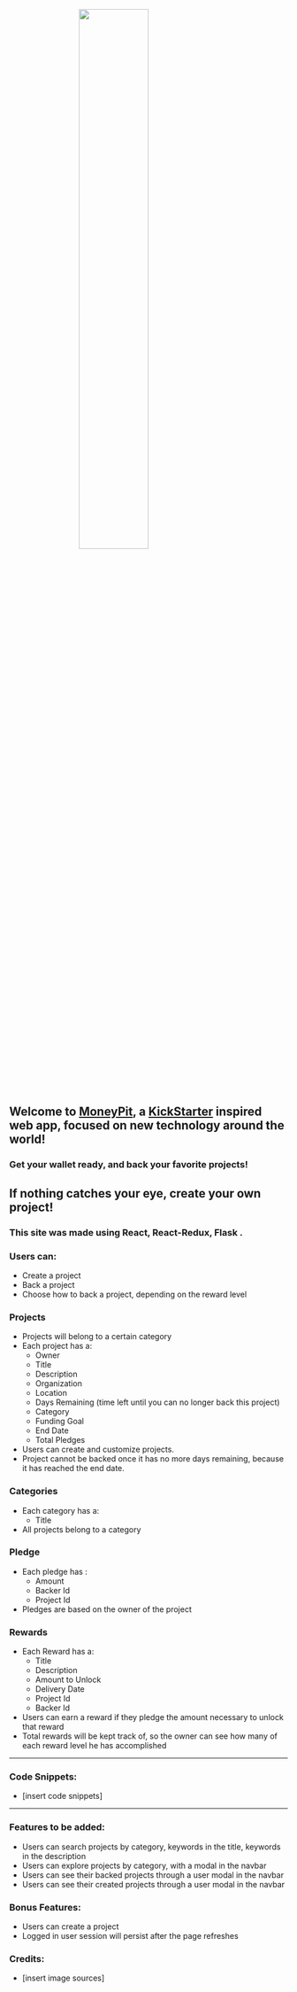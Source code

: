 <img src=https://imgur.com/HmQtgf3 style="display: flex; width: 50%; margin: auto" /> 

## Welcome to [MoneyPit](), a [KickStarter](https://www.kickstarter.com/) inspired web app, focused on new technology around the world!

### Get your wallet ready, and back your favorite projects!
## If nothing catches your eye, create your own project!

### This site was made using React, React-Redux, Flask .

### Users can:
* Create a project
* Back a project
* Choose how to back a project, depending on the reward level

### Projects
* Projects will belong to a certain category
* Each project has a:
    * Owner
    * Title
    * Description
    * Organization
    * Location
    * Days Remaining (time left until you can no longer back this project)
    * Category
    * Funding Goal
    * End Date
    * Total Pledges
* Users can create and customize projects.
* Project cannot be backed once it has no more days remaining, because it has reached the end date.
    
### Categories
* Each category has a:
    * Title
* All projects belong to a category

### Pledge
* Each pledge has :
    * Amount
    * Backer Id
    * Project Id
* Pledges are based on the owner of the project

    
### Rewards
* Each Reward has a:
    * Title
    * Description
    * Amount to Unlock
    * Delivery Date
    * Project Id
    * Backer Id
* Users can earn a reward if they pledge the amount necessary to unlock that reward
* Total rewards will be kept track of, so the owner can see how many of each reward level he has accomplished

---

### Code Snippets:
* [insert code snippets]

---

### Features to be added:
* Users can search projects by category, keywords in the title, keywords in the description
* Users can explore projects by category, with a modal in the navbar
* Users can see their backed projects through a user modal in the navbar
* Users can see their created projects through a user modal in the navbar

### Bonus Features:
* Users can create a project
* Logged in user session will persist after the page refreshes


### Credits:
* [insert image sources]
